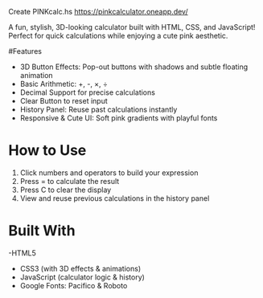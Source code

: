 Create PINKcalc.hs
https://pinkcalculator.oneapp.dev/

A fun, stylish, 3D-looking calculator built with HTML, CSS, and JavaScript! Perfect for quick calculations while enjoying a cute pink aesthetic.

#Features
- 3D Button Effects: Pop-out buttons with shadows and subtle floating animation
- Basic Arithmetic: +, -, ×, ÷
- Decimal Support for precise calculations
- Clear Button to reset input
- History Panel: Reuse past calculations instantly
- Responsive & Cute UI: Soft pink gradients with playful fonts

# How to Use
1. Click numbers and operators to build your expression
2. Press = to calculate the result
3. Press C to clear the display
4. View and reuse previous calculations in the history panel


# Built With
-HTML5
- CSS3 (with 3D effects & animations)
- JavaScript (calculator logic & history)
- Google Fonts: Pacifico & Roboto
